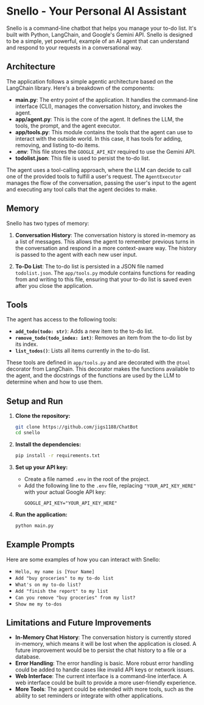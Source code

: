 # Snello - Your Personal AI Assistant

Snello is a command-line chatbot that helps you manage your to-do list. It's built with Python, LangChain, and Google's Gemini API. Snello is designed to be a simple, yet powerful, example of an AI agent that can understand and respond to your requests in a conversational way.

## Architecture

The application follows a simple agentic architecture based on the LangChain library. Here's a breakdown of the components:

- **main.py**: The entry point of the application. It handles the command-line interface (CLI), manages the conversation history, and invokes the agent.
- **app/agent.py**: This is the core of the agent. It defines the LLM, the tools, the prompt, and the agent executor.
- **app/tools.py**: This module contains the tools that the agent can use to interact with the outside world. In this case, it has tools for adding, removing, and listing to-do items.
- **.env**: This file stores the `GOOGLE_API_KEY` required to use the Gemini API.
- **todolist.json**: This file is used to persist the to-do list.

The agent uses a tool-calling approach, where the LLM can decide to call one of the provided tools to fulfill a user's request. The `AgentExecutor` manages the flow of the conversation, passing the user's input to the agent and executing any tool calls that the agent decides to make.

## Memory

Snello has two types of memory:

1.  **Conversation History**: The conversation history is stored in-memory as a list of messages. This allows the agent to remember previous turns in the conversation and respond in a more context-aware way. The history is passed to the agent with each new user input.

2.  **To-Do List**: The to-do list is persisted in a JSON file named `todolist.json`. The `app/tools.py` module contains functions for reading from and writing to this file, ensuring that your to-do list is saved even after you close the application.

## Tools

The agent has access to the following tools:

- **`add_todo(todo: str)`**: Adds a new item to the to-do list.
- **`remove_todo(todo_index: int)`**: Removes an item from the to-do list by its index.
- **`list_todos()`**: Lists all items currently in the to-do list.

These tools are defined in `app/tools.py` and are decorated with the `@tool` decorator from LangChain. This decorator makes the functions available to the agent, and the docstrings of the functions are used by the LLM to determine when and how to use them.

## Setup and Run

1.  **Clone the repository:**
    ```bash
    git clone https://github.com/jigs1188/ChatBot
    cd snello
    ```

2.  **Install the dependencies:**
    ```bash
    pip install -r requirements.txt
    ```

3.  **Set up your API key:**
    -   Create a file named `.env` in the root of the project.
    -   Add the following line to the `.env` file, replacing `"YOUR_API_KEY_HERE"` with your actual Google API key:
        ```
        GOOGLE_API_KEY="YOUR_API_KEY_HERE"
        ```

4.  **Run the application:**
    ```bash
    python main.py
    ```

## Example Prompts

Here are some examples of how you can interact with Snello:

-   `Hello, my name is [Your Name]`
-   `Add "buy groceries" to my to-do list`
-   `What's on my to-do list?`
-   `Add "finish the report" to my list`
-   `Can you remove "buy groceries" from my list?`
-   `Show me my to-dos`

## Limitations and Future Improvements

-   **In-Memory Chat History**: The conversation history is currently stored in-memory, which means it will be lost when the application is closed. A future improvement would be to persist the chat history to a file or a database.
-   **Error Handling**: The error handling is basic. More robust error handling could be added to handle cases like invalid API keys or network issues.
-   **Web Interface**: The current interface is a command-line interface. A web interface could be built to provide a more user-friendly experience.
-   **More Tools**: The agent could be extended with more tools, such as the ability to set reminders or integrate with other applications.
